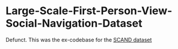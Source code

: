 # Large-Scale-First-Person-View-Social-Navigation-Dataset

Defunct. This was the ex-codebase for the [SCAND dataset](https://dataverse.tdl.org/dataset.xhtml?persistentId=doi:10.18738/T8/0PRYRH)
